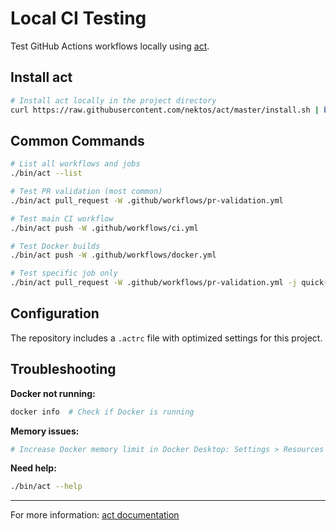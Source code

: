 # Local CI Testing

Test GitHub Actions workflows locally using [act](https://github.com/nektos/act).

## Install act

```bash
# Install act locally in the project directory
curl https://raw.githubusercontent.com/nektos/act/master/install.sh | bash
```

## Common Commands

```bash
# List all workflows and jobs
./bin/act --list

# Test PR validation (most common)
./bin/act pull_request -W .github/workflows/pr-validation.yml

# Test main CI workflow
./bin/act push -W .github/workflows/ci.yml

# Test Docker builds
./bin/act push -W .github/workflows/docker.yml

# Test specific job only
./bin/act pull_request -W .github/workflows/pr-validation.yml -j quick-validation
```

## Configuration

The repository includes a `.actrc` file with optimized settings for this project.

## Troubleshooting

**Docker not running:**
```bash
docker info  # Check if Docker is running
```

**Memory issues:**
```bash
# Increase Docker memory limit in Docker Desktop: Settings > Resources > Memory > 8GB+
```

**Need help:**
```bash
./bin/act --help
```

---

For more information: [act documentation](https://github.com/nektos/act)
